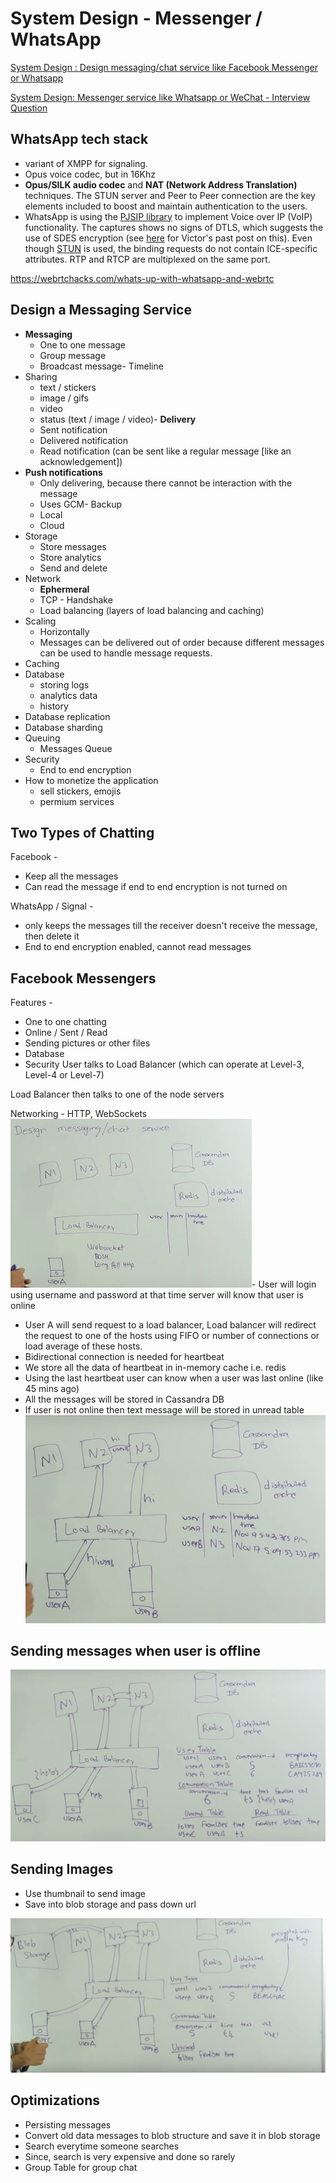 # System Design - Messenger / WhatsApp

[System Design : Design messaging/chat service like Facebook Messenger or Whatsapp](https://www.youtube.com/watch?v=zKPNUMkwOJE)

[System Design: Messenger service like Whatsapp or WeChat - Interview Question](https://www.youtube.com/watch?v=5m0L0k8ZtEs)

## WhatsApp tech stack

- variant of XMPP for signaling.
- Opus voice codec, but in 16Khz
- **Opus/SILK audio codec** and **NAT (Network Address Translation)** techniques. The STUN server and Peer to Peer connection are the key elements included to boost and maintain authentication to the users.
- WhatsApp is using the [PJSIP library](http://www.pjsip.org/) to implement Voice over IP (VoIP) functionality. The captures shows no signs of DTLS, which suggests the use of SDES encryption (see [here](https://webrtchacks.com/webrtc-must-implement-dtls-srtp-but-must-not-implement-sdes/) for Victor's past post on this). Even though [STUN](https://webrtchacks.com/stun-helps-webrtc-traverse-nats/) is used, the binding requests do not contain ICE-specific attributes. RTP and RTCP are multiplexed on the same port.

<https://webrtchacks.com/whats-up-with-whatsapp-and-webrtc>

## Design a Messaging Service

- **Messaging**
  - One to one message
  - Group message
  - Broadcast message- Timeline
- Sharing
  - text / stickers
  - image / gifs
  - video
  - status (text / image / video)- **Delivery**
  - Sent notification
  - Delivered notification
  - Read notification (can be sent like a regular message [like an acknowledgement])
- **Push notifications**
  - Only delivering, because there cannot be interaction with the message
  - Uses GCM- Backup
  - Local
  - Cloud
- Storage
  - Store messages
  - Store analytics
  - Send and delete
- Network
  - **Ephermeral**
  - TCP - Handshake
  - Load balancing (layers of load balancing and caching)
- Scaling
  - Horizontally
  - Messages can be delivered out of order because different messages can be used to handle message requests.
- Caching
- Database
  - storing logs
  - analytics data
  - history
- Database replication
- Database sharding
- Queuing
  - Messages Queue
- Security
  - End to end encryption
- How to monetize the application
  - sell stickers, emojis
  - permium services

## Two Types of Chatting

Facebook -

- Keep all the messages
- Can read the message if end to end encryption is not turned on

WhatsApp / Signal -

- only keeps the messages till the receiver doesn't receive the message, then delete it
- End to end encryption enabled, cannot read messages

## Facebook Messengers

Features -

- One to one chatting
- Online / Sent / Read
- Sending pictures or other files
- Database
- Security
User talks to Load Balancer (which can operate at Level-3, Level-4 or Level-7)

Load Balancer then talks to one of the node servers

Networking - HTTP, WebSockets
![image](../../media/System-Design-Messenger-WhatsApp-image1.jpg)- User will login using username and password at that time server will know that user is online

- User A will send request to a load balancer, Load balancer will redirect the request to one of the hosts using FIFO or number of connections or load average of these hosts.
- Bidirectional connection is needed for heartbeat
- We store all the data of heartbeat in in-memory cache i.e. redis
- Using the last heartbeat user can know when a user was last online (like 45 mins ago)
- All the messages will be stored in Cassandra DB
- If user is not online then text message will be stored in unread table
![image](../../media/System-Design-Messenger-WhatsApp-image2.jpg)

## Sending messages when user is offline

![image](../../media/System-Design-Messenger-WhatsApp-image3.jpg)

## Sending Images

- Use thumbnail to send image
- Save into blob storage and pass down url

![image](../../media/System-Design-Messenger-WhatsApp-image4.jpg)

## Optimizations

- Persisting messages
- Convert old data messages to blob structure and save it in blob storage
- Search everytime someone searches
- Since, search is very expensive and done so rarely
- Group Table for group chat
